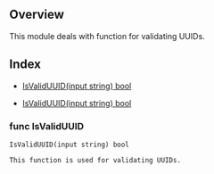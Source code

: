 ## Overview
This module deals with function for validating UUIDs.
## Index
- [IsValidUUID(input string) bool 
    ](#func-IsValidUUID)

- [IsValidUUID(input string) bool](#func-IsValidUUID)

### func IsValidUUID

    IsValidUUID(input string) bool 

    This function is used for validating UUIDs.

